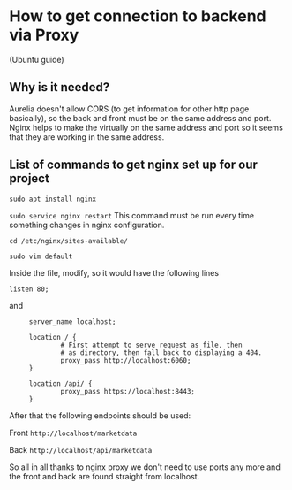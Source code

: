 # How to get connection to backend via Proxy
(Ubuntu guide)

## Why is it needed?
Aurelia doesn't allow CORS (to get information for other http page basically), so the back and front must
be on the same address and port. Nginx helps to make the virtually on the same address and port so it seems
that they are working in the same address.

## List of commands to get nginx set up for our project
`sudo apt install nginx`

`sudo service nginx restart`
This command must be run every time something changes in nginx configuration.

`cd /etc/nginx/sites-available/`

`sudo vim default`

Inside the file, modify, so it would have the following lines

`listen 80;`

and

         server_name localhost;

         location / {
                 # First attempt to serve request as file, then
                 # as directory, then fall back to displaying a 404.
                 proxy_pass http://localhost:6060;
         }

         location /api/ {
                 proxy_pass https://localhost:8443;
         }

After that the following endpoints should be used:

Front
`http://localhost/marketdata`

Back
`http://localhost/api/marketdata`

So all in all thanks to nginx proxy we don't need to use ports any more and the front and back are found straight from localhost.



